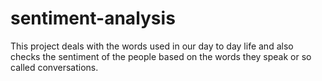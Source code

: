 # sentiment-analysis
This project deals with the words used in our day to day life and also checks the sentiment of the people based on the words they speak or so called conversations.
